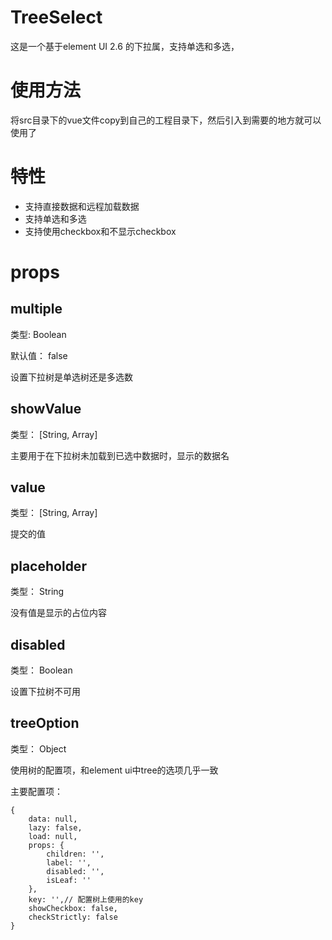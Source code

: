# TreeSelect
这是一个基于element UI 2.6 的下拉属，支持单选和多选，

# 使用方法
将src目录下的vue文件copy到自己的工程目录下，然后引入到需要的地方就可以使用了
# 特性
* 支持直接数据和远程加载数据
* 支持单选和多选
* 支持使用checkbox和不显示checkbox

# props
## multiple
类型: Boolean

默认值： false

设置下拉树是单选树还是多选数

## showValue
类型： [String, Array]

主要用于在下拉树未加载到已选中数据时，显示的数据名

## value
类型： [String, Array]

提交的值

## placeholder
类型： String

没有值是显示的占位内容

## disabled
类型： Boolean

设置下拉树不可用

## treeOption
类型： Object

使用树的配置项，和element ui中tree的选项几乎一致

主要配置项：
```
{
	data: null,
	lazy: false,
	load: null,
	props: {
		children: '',
		label: '',
		disabled: '',
		isLeaf: ''
	},
	key: '',// 配置树上使用的key
	showCheckbox: false,
	checkStrictly: false
}
